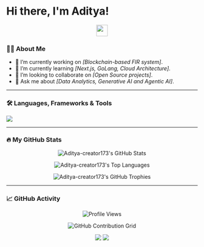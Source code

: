 # Hi there, I'm Aditya! 

<p align="center">
  <img src="https://raw.githubusercontent.com/ABS-NXT/ABS-NXT/main/assets/hi.gif" height="30px"/>
</p>

### 👨‍💻 About Me

- 🔭 I’m currently working on *[Blockchain-based FIR system]*.
- 🌱 I’m currently learning *[Next.js, GoLang, Cloud Architecture]*.
- 👯 I’m looking to collaborate on *[Open Source projects]*.
- 💬 Ask me about *[Data Analytics, Generative AI and Agentic AI]*.

---
### 🛠️ Languages, Frameworks & Tools

<p align="left">
  <a href="https://skillicons.dev">
    <img src="https://skillicons.dev/icons?i=python,pytorch,tensorflow,azure,gcp,aws,docker,fastapi,vscode,postgresql,mysql,git,javascript,html&perline=7" />
  </a>
</p>

---
### 🔥 My GitHub Stats

<p align="center">
  <img src="https://github-readme-stats.vercel.app/api?username=Aditya-creator173&show_icons=true&theme=dark" alt="Aditya-creator173's GitHub Stats"/>
</p>

<p align="center">
  <img src="https://github-readme-stats.vercel.app/api/top-langs/?username=Aditya-creator173&layout=compact&theme=dark" alt="Aditya-creator173's Top Languages"/>
</p>

<p align="center">
  <img src="https://github-profile-trophy.vercel.app/?username=Aditya-creator173&theme=dark_title" alt="Aditya-creator173's GitHub Trophies"/>
</p>

---
### 📈 GitHub Activity

<p align="center">
  <img src="https://komarev.com/ghpvc/?username=Aditya-creator173&label=Profile%20Views&color=0e76a8&style=flat" alt="Profile Views"/>
</p>

<p align="center">
  <img src="https://raw.githubusercontent.com/Aditya-creator173/Aditya-creator173/output/github-contribution-grid-snake-dark.svg" alt="GitHub Contribution Grid"/>
</p>

<p align="center">
  <a href="[Your LinkedIn URL]"><img src="https://img.shields.io/badge/linkedin-%230077B5.svg?style=for-the-badge&logo=linkedin&logoColor=white"/></a>
  <a href="mailto:[Your Email Address]"><img src="https://img.shields.io/badge/Gmail-D14836?style=for-the-badge&logo=gmail&logoColor=white"/></a>
  </p>
